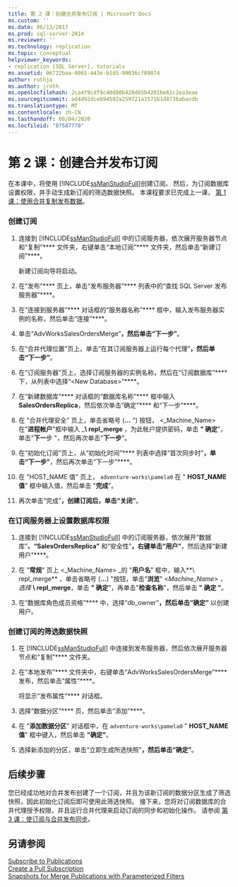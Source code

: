 ```yaml
---
title: 第 2 课：创建合并发布订阅 | Microsoft Docs
ms.custom: ''
ms.date: 06/13/2017
ms.prod: sql-server-2014
ms.reviewer: ''
ms.technology: replication
ms.topic: conceptual
helpviewer_keywords:
- replication [SQL Server], tutorials
ms.assetid: 06722baa-9065-443e-b1d5-99036cf89074
author: rothja
ms.author: jroth
ms.openlocfilehash: 2ca4f9cdf9c40d80b428d65b4201be61c2ea3eae
ms.sourcegitcommit: ad4d92dce894592a259721a1571b1d8736abacdb
ms.translationtype: MT
ms.contentlocale: zh-CN
ms.lasthandoff: 08/04/2020
ms.locfileid: "87587770"
---
```

# <a name="lesson-2-creating-a-subscription-to-the-merge-publication"></a>第 2 课：创建合并发布订阅
  在本课中，将使用 [!INCLUDE[ssManStudioFull](../../includes/ssmanstudiofull-md.md)]创建订阅。 然后，为订阅数据库设置权限，并手动生成新订阅的筛选数据快照。 本课程要求已完成上一课， [第 1 课：使用合并复制发布数据](lesson-1-publishing-data-using-merge-replication.md)。  
  
### <a name="to-create-the-subscription"></a>创建订阅  
  
1.  连接到 [!INCLUDE[ssManStudioFull](../../includes/ssmanstudiofull-md.md)] 中的订阅服务器，依次展开服务器节点和“复制”**** 文件夹，右键单击“本地订阅”**** 文件夹，然后单击“新建订阅”****。  
  
     新建订阅向导将启动。  
  
2.  在“发布”**** 页上，单击“发布服务器”**** 列表中的“查找 SQL Server 发布服务器”****。  
  
3.  在“连接到服务器”**** 对话框的“服务器名称”**** 框中，输入发布服务器实例的名称，然后单击“连接”****。  
  
4.  单击“AdvWorksSalesOrdersMerge”****，然后单击“下一步”****。  
  
5.  在“合并代理位置”页上，单击“在其订阅服务器上运行每个代理”****，然后单击“下一步”****。  
  
6.  在“订阅服务器”页上，选择订阅服务器的实例名称，然后在“订阅数据库”**** 下，从列表中选择“\<New Database>”****。  
  
7.  在“新建数据库”**** 对话框的“数据库名称”**** 框中输入 **SalesOrdersReplica**，然后依次单击“确定”**** 和“下一步”****。  
  
8.  在 "合并代理安全" 页上，单击省略号 (**...** ") 按钮， \<_Machine_Name> 在"**进程帐户**"框中输入 _**\ repl_merge** ，为此帐户提供密码，单击 **" 确定**"，单击"**下一**步 "，然后再次单击"**下一步**"。  
  
9. 在“初始化订阅”页上，从“初始化时间”**** 列表中选择“首次同步时”****，单击“下一步”****，然后再次单击“下一步”****。  
  
10. 在 "HOST_NAME 值" 页上， `adventure-works\pamela0` 在 " **HOST_NAME 值**" 框中输入值，然后单击 "**完成**"。  
  
11. 再次单击“完成”****，创建订阅后，单击“关闭”****。  
  
### <a name="setting-database-permissions-at-the-subscriber"></a>在订阅服务器上设置数据库权限  
  
1.  连接到 [!INCLUDE[ssManStudioFull](../../includes/ssmanstudiofull-md.md)] 中的订阅服务器，依次展开“数据库”****、“SalesOrdersReplica”**** 和“安全性”****，右键单击“用户”****，然后选择“新建用户”****。  
  
2.  在 "**常规**" 页上 \<_Machine_Name> _的 "**用户名**" 框中，输入**\ repl_merge** ，单击省略号 (**...**) "按钮，单击"**浏览**" \<_Machine_Name> ，选择_ **\ repl_merge**，单击 **" 确定**"，再单击"**检查名称**"，然后单击 **" 确定 "**。  
  
3.  在“数据库角色成员资格”**** 中，选择“db_owner”****，然后单击“确定”**** 以创建用户。  
  
### <a name="to-create-the-filtered-data-snapshot-for-the-subscription"></a>创建订阅的筛选数据快照  
  
1.  在 [!INCLUDE[ssManStudioFull](../../includes/ssmanstudiofull-md.md)] 中连接到发布服务器，然后依次展开服务器节点和“复制”**** 文件夹。  
  
2.  在“本地发布”**** 文件夹中，右键单击“AdvWorksSalesOrdersMerge”**** 发布，然后单击“属性”****。  
  
     将显示“发布属性”**** 对话框。  
  
3.  选择“数据分区”**** 页，然后单击“添加”****。  
  
4.  在 "**添加数据分区**" 对话框中，在 `adventure-works\pamela0` " **HOST_NAME 值**" 框中键入，然后单击 **"确定"**。  
  
5.  选择新添加的分区，单击“立即生成所选快照”****，然后单击“确定”****。  
  
## <a name="next-steps"></a>后续步骤  
 您已经成功地对合并发布创建了一个订阅，并且为该新订阅的数据分区生成了筛选快照，因此初始化订阅后即可使用此筛选快照。 接下来，您将对订阅数据库的合并代理授予权限，并且运行合并代理来启动订阅的同步和初始化操作。 请参阅 [第 3 课：使订阅与合并发布同步](lesson-3-synchronizing-the-subscription-to-the-merge-publication.md)。  
  
## <a name="see-also"></a>另请参阅  
 [Subscribe to Publications](subscribe-to-publications.md)   
 [Create a Pull Subscription](create-a-pull-subscription.md)   
 [Snapshots for Merge Publications with Parameterized Filters](snapshots-for-merge-publications-with-parameterized-filters.md)  
  
  
